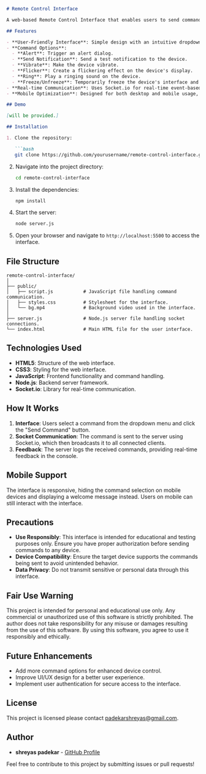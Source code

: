  
```markdown
# Remote Control Interface

A web-based Remote Control Interface that enables users to send commands to a connected device using Socket.io. This interface includes functionalities such as sending alerts, notifications, vibrations, and more.

## Features

- **User-Friendly Interface**: Simple design with an intuitive dropdown for command selection.
- **Command Options**: 
  - **Alert**: Trigger an alert dialog.
  - **Send Notification**: Send a test notification to the device.
  - **Vibrate**: Make the device vibrate.
  - **Flicker**: Create a flickering effect on the device's display.
  - **Ring**: Play a ringing sound on the device.
  - **Freeze/Unfreeze**: Temporarily freeze the device's interface and restore functionality.
- **Real-time Communication**: Uses Socket.io for real-time event-based communication between the client and server.
- **Mobile Optimization**: Designed for both desktop and mobile usage, with adjustments for screen size.

## Demo

[will be provided.]

## Installation

1. Clone the repository:

   ```bash
   git clone https://github.com/yourusername/remote-control-interface.git
   ```

2. Navigate into the project directory:

   ```bash
   cd remote-control-interface
   ```

3. Install the dependencies:

   ```bash
   npm install
   ```

4. Start the server:

   ```bash
   node server.js
   ```

5. Open your browser and navigate to `http://localhost:5500` to access the interface.

## File Structure

```
remote-control-interface/
│
├── public/
│   ├── script.js           # JavaScript file handling command communication.
│   ├── styles.css          # Stylesheet for the interface.
│   └── bg.mp4              # Background video used in the interface.
│
├── server.js               # Node.js server file handling socket connections.
└── index.html              # Main HTML file for the user interface.
```

## Technologies Used

- **HTML5**: Structure of the web interface.
- **CSS3**: Styling for the web interface.
- **JavaScript**: Frontend functionality and command handling.
- **Node.js**: Backend server framework.
- **Socket.io**: Library for real-time communication.

## How It Works

1. **Interface**: Users select a command from the dropdown menu and click the "Send Command" button.
2. **Socket Communication**: The command is sent to the server using Socket.io, which then broadcasts it to all connected clients.
3. **Feedback**: The server logs the received commands, providing real-time feedback in the console.

## Mobile Support

The interface is responsive, hiding the command selection on mobile devices and displaying a welcome message instead. Users on mobile can still interact with the interface.

## Precautions

- **Use Responsibly**: This interface is intended for educational and testing purposes only. Ensure you have proper authorization before sending commands to any device.
- **Device Compatibility**: Ensure the target device supports the commands being sent to avoid unintended behavior.
- **Data Privacy**: Do not transmit sensitive or personal data through this interface.

## Fair Use Warning

This project is intended for personal and educational use only. Any commercial or unauthorized use of this software is strictly prohibited. The author does not take responsibility for any misuse or damages resulting from the use of this software. By using this software, you agree to use it responsibly and ethically.

## Future Enhancements

- Add more command options for enhanced device control.
- Improve UI/UX design for a better user experience.
- Implement user authentication for secure access to the interface.

## License

This project is licensed please contact padekarshreyas@gmail.com. 

## Author

- **shreyas padekar** - [GitHub Profile](https://github.com/yash-github012)

Feel free to contribute to this project by submitting issues or pull requests!
```


